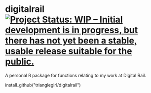 # digitalrail [![Project Status: WIP – Initial development is in progress, but there has not yet been a stable, usable release suitable for the public.](https://www.repostatus.org/badges/latest/wip.svg)](https://www.repostatus.org/#wip)
A personal R package for functions relating to my work at Digital Rail.

install_github("trianglegirl/digitalrail")
